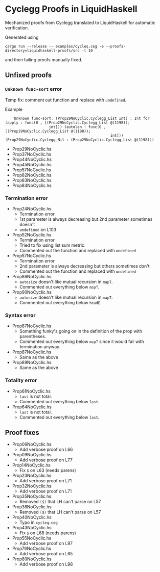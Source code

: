 # Cyclegg Proofs in LiquidHaskell

Mechanized proofs from Cyclegg translated to LiquidHaskell for automatic
verification.

Generated using

``` shell
cargo run --release -- examples/cycleq.ceg -e --proofs-directory=liquidhaskell-proofs/src -t 10
```

and then failing proofs manually fixed.

## Unfixed proofs

### `Unknown func-sort` error

Temp fix: comment out function and replace with `undefined`.

Example
```
    Unknown func-sort: (Prop29NoCyclic.Cyclegg_List Int) : Int for (apply : func(0 , [(Prop29NoCyclic.Cyclegg_List @(1198));
                    int])) (autolen : func(0 , [(Prop29NoCyclic.Cyclegg_List @(1198));
                                                int])) (Prop29NoCyclic.Cyclegg_Nil : (Prop29NoCyclic.Cyclegg_List @(1198)))
```
- Prop29NoCyclic.hs
- Prop37NoCyclic.hs
- Prop44NoCyclic.hs
- Prop45NoCyclic.hs
- Prop57NoCyclic.hs
- Prop82NoCyclic.hs
- Prop83NoCyclic.hs
- Prop84NoCyclic.hs

### Termination error

- Prop24NoCyclic.hs
  * Termination error
  * 1st parameter is always decreasing but 2nd parameter sometimes doesn't
  * `undefined` on L103
- Prop52NoCyclic.hs
  * Termination error
  * Tried to fix using list sum metric.
  * Commented out the function and replaced with `undefined`
- Prop57NoCyclic.hs
  * Termination error
  * 2nd parameter is always decreasing but others sometimes don't
  * Commented out the function and replaced with `undefined`
- Prop86NoCyclic.hs
  * `autosize` doesn't like mutual recursion in `mapT`.
  * Commented out everything below `mapT`.
- Prop90NoCyclic.hs
  * `autosize` doesn't like mutual recursion in `mapT`.
  * Commented out everything below `headE`.

### Syntax error
- Prop87NoCyclic.hs
  * Something funky's going on in the definition of the prop with parentheses.
  * Commented out everything below `mapT` since it would fail with termination
    anyway.
- Prop87NoCyclic.hs
  * Same as the above
- Prop89NoCyclic.hs
  * Same as the above

### Totality error
- Prop61NoCyclic.hs
  * `last` is not total.
  * Commented out everything below `last`.
- Prop64NoCyclic.hs
  * `last` is not total.
  * Commented out everything below `last`.

## Proof fixes

- Prop06NoCyclic.hs
  * Add verbose proof on L66
- Prop09NoCyclic.hs
  * Add verbose proof on L77
- Prop14NoCyclic.hs
  * Fix `$` on L63 (needs parens)
- Prop23NoCyclic.hs
  * Add verbose proof on L71
- Prop32NoCyclic.hs
  * Add verbose proof on L71
- Prop35NoCyclic.hs
  * Removed `($)` that LH can't parse on L57
- Prop36NoCyclic.hs
  * Removed `($)` that LH can't parse on L57
- Prop40NoCyclic.hs
  * Typo in `cycleq.ceg`
- Prop43NoCyclic.hs
  * Fix `$` on L68 (needs parens)
- Prop55NoCyclic.hs
  * Add verbose proof on L97
- Prop79NoCyclic.hs
  * Add verbose proof on L65
- Prop80NoCyclic.hs
  * Add verbose proof on L98
